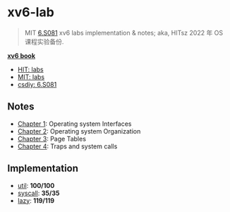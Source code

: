 # xv6-lab

> MIT [6.S081](https://pdos.csail.mit.edu/6.S081/2020/) xv6 labs implementation & notes; aka, HITsz 2022 年 OS 课程实验备份.

[**xv6 book**](./xv6-book.pdf)

* [HIT: labs](https://hitsz-cslab.gitee.io/os-labs/)
* [MIT: labs](https://pdos.csail.mit.edu/6.S081/2020/labs/)
* [csdiy: 6.S081](https://csdiy.wiki/%E6%93%8D%E4%BD%9C%E7%B3%BB%E7%BB%9F/MIT6.S081/)

## Notes

* [Chapter 1](./Notes/Note01.md): Operating system Interfaces
* [Chapter 2](./Notes/Note02.md): Operating system Organization
* [Chapter 3](./Notes/Note03.md): Page Tables
* [Chapter 4](./Notes/Note04.md): Traps and system calls

## Implementation

* [util](https://github.com/huang-feiyu/xv6-lab/tree/util): **100/100**
* [syscall](https://github.com/huang-feiyu/xv6-lab/tree/syscall): **35/35**
* [lazy](https://github.com/huang-feiyu/xv6-lab/tree/lazy): **119/119**

